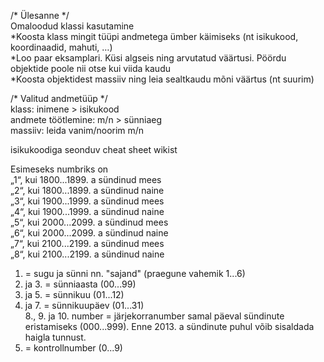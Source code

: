﻿/*  Ülesanne */<br>
Omaloodud klassi kasutamine<br>
*Koosta klass mingit tüüpi andmetega ümber käimiseks (nt isikukood, koordinaadid, mahuti, …)<br>
*Loo paar eksamplari. Küsi algseis ning arvutatud väärtusi. Pöördu objektide poole nii otse kui viida kaudu<br>
*Koosta objektidest massiiv ning leia sealtkaudu mõni väärtus (nt suurim)<br>

/* Valitud andmetüüp */<br>
klass: inimene > isikukood<br>
andmete töötlemine: m/n  > sünniaeg<br>
massiiv: leida vanim/noorim m/n<br>

isikukoodiga seonduv cheat sheet wikist<br>

Esimeseks numbriks on<br>
    „1“, kui 1800...1899. a sündinud mees<br>
    „2“, kui 1800...1899. a sündinud naine<br>
    „3“, kui 1900...1999. a sündinud mees<br>
    „4“, kui 1900...1999. a sündinud naine<br>
    „5“, kui 2000...2099. a sündinud mees<br>
    „6“, kui 2000...2099. a sündinud naine<br>
    „7“, kui 2100...2199. a sündinud mees<br>
    „8“, kui 2100...2199. a sündinud naine<br>


1. = sugu ja sünni nn. "sajand" (praegune vahemik 1...6)<br>
2. ja 3. = sünniaasta (00...99)<br>
4. ja 5. = sünnikuu (01...12)<br>
6. ja 7. = sünnikuupäev (01...31)<br>
8., 9. ja 10. number = järjekorranumber samal päeval sündinute eristamiseks (000...999). Enne 2013. a sündinute puhul võib sisaldada haigla tunnust.<br>
11. = kontrollnumber (0...9)<br>